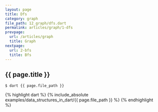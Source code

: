 ```yaml
---
layout: page
title: Dfs
category: graph
file_path: 12_graph/dfs.dart
permalink: articles/graph/1-dfs
prevpage:
  url: /articles/graph
  title: Graph
nextpage:
  url: 2-bfs
  title: Bfs
---
```


## {{ page.title }}

```terminal
$ dart {{ page.file_path }}
```      


{% highlight dart %}
{% include_absolute examples/data_structures_in_dart/{{ page.file_path }} %}
{% endhighlight %}      
